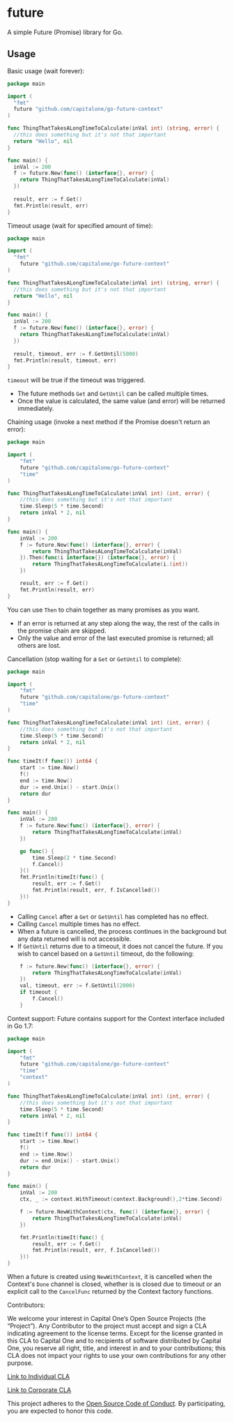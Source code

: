 # future

A simple Future (Promise) library for Go.

Usage
-----

Basic usage (wait forever):
```go
package main

import (
  "fmt"
  future "github.com/capitalone/go-future-context"
)

func ThingThatTakesALongTimeToCalculate(inVal int) (string, error) {
  //this does something but it's not that important
  return "Hello", nil
}

func main() {
  inVal := 200
  f := future.New(func() (interface{}, error) {
    return ThingThatTakesALongTimeToCalculate(inVal)
  })
  
  result, err := f.Get()
  fmt.Println(result, err)
}
```

Timeout usage (wait for specified amount of time):
```go
package main

import (
  "fmt"
	future "github.com/capitalone/go-future-context"
)

func ThingThatTakesALongTimeToCalculate(inVal int) (string, error) {
  //this does something but it's not that important
  return "Hello", nil
}

func main() {
  inVal := 200
  f := future.New(func() (interface{}, error) {
    return ThingThatTakesALongTimeToCalculate(inVal)
  })
  
  result, timeout, err := f.GetUntil(5000)
  fmt.Println(result, timeout, err)
}
```

`timeout` will be true if the timeout was triggered. 

- The future methods `Get` and `GetUntil` can be called multiple times. 
- Once the value is calculated, the same value (and error) will be returned immediately.

Chaining usage (invoke a next method if the Promise doesn't return an error):
```go
package main

import (
	"fmt"
	future "github.com/capitalone/go-future-context"
	"time"
)

func ThingThatTakesALongTimeToCalculate(inVal int) (int, error) {
	//this does something but it's not that important
	time.Sleep(5 * time.Second)
	return inVal * 2, nil
}

func main() {
	inVal := 200
	f := future.New(func() (interface{}, error) {
		return ThingThatTakesALongTimeToCalculate(inVal)
	}).Then(func(i interface{}) (interface{}, error) {
		return ThingThatTakesALongTimeToCalculate(i.(int))
	})

    result, err := f.Get()
    fmt.Println(result, err)
}
```

You can use `Then` to chain together as many promises as you want.

- If an error is returned at any step along the way, the rest of the calls in the promise chain are skipped.
- Only the value and error of the last executed promise is returned; all others are lost.

Cancellation (stop waiting for a `Get` or `GetUntil` to complete):
```go
package main

import (
	"fmt"
	future "github.com/capitalone/go-future-context"
	"time"
)

func ThingThatTakesALongTimeToCalculate(inVal int) (int, error) {
	//this does something but it's not that important
	time.Sleep(5 * time.Second)
	return inVal * 2, nil
}

func timeIt(f func()) int64 {
	start := time.Now()
	f()
	end := time.Now()
	dur := end.Unix() - start.Unix()
	return dur
}

func main() {
	inVal := 200
	f := future.New(func() (interface{}, error) {
		return ThingThatTakesALongTimeToCalculate(inVal)
	})

	go func() {
		time.Sleep(2 * time.Second)
		f.Cancel()
	}()
	fmt.Println(timeIt(func() {
		result, err := f.Get()
		fmt.Println(result, err, f.IsCancelled())
	}))
}
```

- Calling `Cancel` after a `Get` or `GetUntil` has completed has no effect.
- Calling `Cancel` multiple times has no effect.
- When a future is cancelled, the process continues in the background but any data returned will is not accessible.
- If `GetUntil` returns due to a timeout, it does not cancel the future. If you wish to cancel based on a `GetUntil` 
timeout, do the following: 
```go
	f := future.New(func() (interface{}, error) {
		return ThingThatTakesALongTimeToCalculate(inVal)
	})
    val, timeout, err := f.GetUntil(2000)
    if timeout {
        f.Cancel()
    }
```

Context support:
Future contains support for the Context interface included in Go 1.7:
```go
package main

import (
	"fmt"
	future "github.com/capitalone/go-future-context"
	"time"
	"context"
)

func ThingThatTakesALongTimeToCalculate(inVal int) (int, error) {
	//this does something but it's not that important
	time.Sleep(5 * time.Second)
	return inVal * 2, nil
}

func timeIt(f func()) int64 {
	start := time.Now()
	f()
	end := time.Now()
	dur := end.Unix() - start.Unix()
	return dur
}

func main() {
	inVal := 200
	ctx, _ := context.WithTimeout(context.Background(),2*time.Second)

	f := future.NewWithContext(ctx, func() (interface{}, error) {
		return ThingThatTakesALongTimeToCalculate(inVal)
	})

	fmt.Println(timeIt(func() {
		result, err := f.Get()
		fmt.Println(result, err, f.IsCancelled())
	}))
}
```

When a future is created using `NewWithContext`, it is cancelled when the Context's `Done` channel is closed, 
whether is is closed due to timeout or an explicit call to the `CancelFunc` returned by the Context factory functions.

Contributors:

We welcome your interest in Capital One’s Open Source Projects (the “Project”). Any Contributor to the project must accept and sign a CLA indicating agreement to the license terms. Except for the license granted in this CLA to Capital One and to recipients of software distributed by Capital One, you reserve all right, title, and interest in and to your contributions; this CLA does not impact your rights to use your own contributions for any other purpose.

[Link to Individual CLA](https://docs.google.com/forms/d/e/1FAIpQLSfwtl1s6KmpLhCY6CjiY8nFZshDwf_wrmNYx1ahpsNFXXmHKw/viewform)

[Link to Corporate CLA](https://docs.google.com/forms/d/e/1FAIpQLSeAbobIPLCVZD_ccgtMWBDAcN68oqbAJBQyDTSAQ1AkYuCp_g/viewform)

This project adheres to the [Open Source Code of Conduct](https://developer.capitalone.com/single/code-of-conduct/). By participating, you are expected to honor this code.
